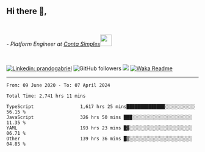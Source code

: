 <h2>Hi there  👋,</h2> </br>

<p><em>- Platform Engineer at <a href="https://contasimples.com">Conta Simples</a><img src="https://media.giphy.com/media/WUlplcMpOCEmTGBtBW/giphy.gif" width="30"> 
</em></p></br>


[![Linkedin: prandogabriel](https://img.shields.io/badge/-prandogabriel-blue?style=flat-square&logo=Linkedin&logoColor=white&link=https://www.linkedin.com/in/prandogabriel/)](https://www.linkedin.com/in/prandogabriel)
![GitHub followers](https://img.shields.io/github/followers/prandogabriel?label=Follow&style=social)
![](https://visitor-badge.glitch.me/badge?page_id=prandogabriel.prandogabriel)
[![Waka Readme](https://github.com/prandogabriel/prandogabriel/actions/workflows/update-stats.yml.yml/badge.svg)](https://github.com/prandogabriel/prandogabriel/actions/workflows/update-stats.yml.yml)

---

<!--START_SECTION:waka-->

```golang
From: 09 June 2020 - To: 07 April 2024

Total Time: 2,741 hrs 11 mins

TypeScript                 1,617 hrs 25 mins██████████████░░░░░░░░░░░   56.15 %
JavaScript                 326 hrs 50 mins ███░░░░░░░░░░░░░░░░░░░░░░   11.35 %
YAML                       193 hrs 23 mins █▓░░░░░░░░░░░░░░░░░░░░░░░   06.71 %
Other                      139 hrs 36 mins █▒░░░░░░░░░░░░░░░░░░░░░░░   04.85 %
```

<!--END_SECTION:waka-->
